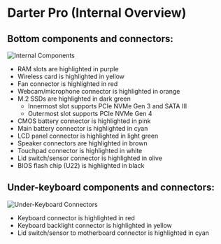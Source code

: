 # Darter Pro (Internal Overview)

## Bottom components and connectors:

![Internal Components](./img/components-highlighted.webp)

- RAM slots are highlighted in purple
- Wireless card is highlighted in yellow
- Fan connector is highlighted in red
- Webcam/microphone connector is highlighted in orange
- M.2 SSDs are highlighted in dark green
    - Innermost slot supports PCIe NVMe Gen 3 and SATA III
    - Outermost slot supports PCIe NVMe Gen 4
- CMOS battery connector is highlighted in pink
- Main battery connector is highlighted in cyan
- LCD panel connector is highlighted in light green
- Speaker connectors are highlighted in brown
- Touchpad connector is highlighted in white
- Lid switch/sensor connector is highlighted in olive
- BIOS flash chip (U22) is highlighted in black

## Under-keyboard components and connectors:

![Under-Keyboard Connectors](./img/under-keyboard.webp)

- Keyboard connector is highlighted in red
- Keyboard backlight connector is highlighted in yellow
- Lid switch/sensor to motherboard connector is highlighted in cyan
